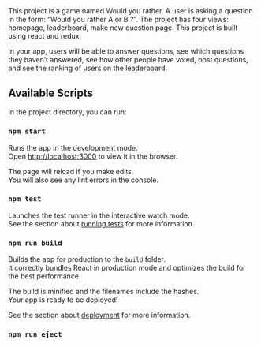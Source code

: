 ## 
This project is a game named Would you rather. A user is asking a question in the form: “Would you rather  A or B ?”. The project has four views: homepage, leaderboard, make new question page.
This project is built using react and redux.

In your app, users will be able to answer questions, see which questions they haven’t answered, see how other people have voted, post questions, and see the ranking of users on the leaderboard.


## Available Scripts

In the project directory, you can run:

### `npm start`

Runs the app in the development mode.\
Open [http://localhost:3000](http://localhost:3000) to view it in the browser.

The page will reload if you make edits.\
You will also see any lint errors in the console.

### `npm test`

Launches the test runner in the interactive watch mode.\
See the section about [running tests](https://facebook.github.io/create-react-app/docs/running-tests) for more information.

### `npm run build`

Builds the app for production to the `build` folder.\
It correctly bundles React in production mode and optimizes the build for the best performance.

The build is minified and the filenames include the hashes.\
Your app is ready to be deployed!

See the section about [deployment](https://facebook.github.io/create-react-app/docs/deployment) for more information.

### `npm run eject`

